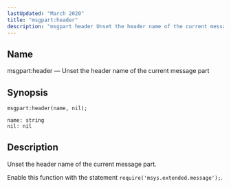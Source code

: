 ```yaml
---
lastUpdated: "March 2020"
title: "msgpart:header"
description: "msgpart header Unset the header name of the current message part msgpart header name nil Unset the header name of the current message part Enable this function with the statement require msys extended message..."
---
```


<a name="lua.ref.msgpart_header2"></a> 
## Name

msgpart:header — Unset the header name of the current message part

<a name="idp17075696"></a> 
## Synopsis

`msgpart:header(name, nil);`

```
name: string
nil: nil
```
<a name="idp17078672"></a> 
## Description

Unset the header name of the current message part.

Enable this function with the statement `require('msys.extended.message');`.